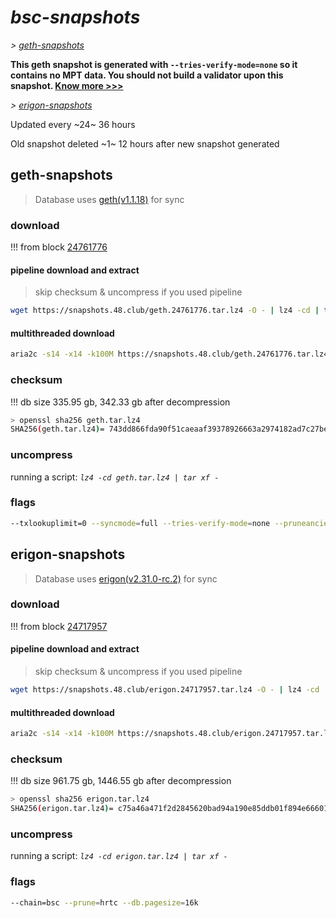 # *bsc-snapshots*


*\> [geth-snapshots](#geth-snapshots)*

**This geth snapshot is generated with `--tries-verify-mode=none` so it contains no MPT data. You should not build a validator upon this snapshot. [Know more >>>](https://github.com/bnb-chain/bsc/pull/926)**

*\> [erigon-snapshots](#erigon-snapshots)*

Updated every ~24~ 36 hours

Old snapshot deleted ~1~ 12 hours after new snapshot generated

## geth-snapshots


> Database uses [geth(v1.1.18)](https://github.com/bnb-chain/bsc/releases/tag/v1.1.18) for sync


### download

<!-- begin_geth -->

!!! from block [24761776](https://bscscan.com/block/24761776)

#### pipeline download and extract
> skip checksum & uncompress if you used pipeline
```bash
wget https://snapshots.48.club/geth.24761776.tar.lz4 -O - | lz4 -cd | tar xf -
```

#### multithreaded download

```bash
aria2c -s14 -x14 -k100M https://snapshots.48.club/geth.24761776.tar.lz4 -o geth.tar.lz4
```


### checksum

!!! db size 335.95 gb, 342.33 gb after decompression
```bash
> openssl sha256 geth.tar.lz4
SHA256(geth.tar.lz4)= 743dd866fda90f51caeaaf39378926663a2974182ad7c27be0ea66dd685fbf25
```

<!-- end_geth -->

### uncompress


running a script: _`lz4 -cd geth.tar.lz4 | tar xf -`_


### flags


```bash
--txlookuplimit=0 --syncmode=full --tries-verify-mode=none --pruneancient=true --diffblock=5000
```


## erigon-snapshots


> Database uses [erigon(v2.31.0-rc.2)](https://github.com/ledgerwatch/erigon/releases/tag/v2.31.0-rc.2) for sync


### download

<!-- begin_erigon -->

!!! from block [24717957](https://bscscan.com/block/24717957)

#### pipeline download and extract
> skip checksum & uncompress if you used pipeline
```bash
wget https://snapshots.48.club/erigon.24717957.tar.lz4 -O - | lz4 -cd | tar xf -
```

#### multithreaded download

```bash
aria2c -s14 -x14 -k100M https://snapshots.48.club/erigon.24717957.tar.lz4 -o erigon.tar.lz4
```


### checksum

!!! db size 961.75 gb, 1446.55 gb after decompression
```bash
> openssl sha256 erigon.tar.lz4
SHA256(erigon.tar.lz4)= c75a46a471f2d2845620bad94a190e85ddb01f894e66601730de28284b8d052b
```

<!-- end_erigon -->


### uncompress


running a script: _`lz4 -cd erigon.tar.lz4 | tar xf -`_


### flags


```bash
--chain=bsc --prune=hrtc --db.pagesize=16k
```
